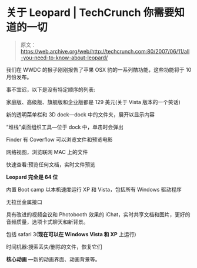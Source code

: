 # 关于 Leopard | TechCrunch 你需要知道的一切

> 原文：<https://web.archive.org/web/http://techcrunch.com:80/2007/06/11/all-you-need-to-know-about-leopard/>

我们在 WWDC 的猴子刚刚报告了苹果 OSX 豹的一系列酷功能，这些功能将于 10 月份发布。

事不宜迟，以下是没有特定顺序的列表:

家庭版、高级版、旗舰版和企业版都是 129 美元(关于 Vista 版本的一个笑话)

新的透明菜单栏和 3D dock—dock 中的文件夹，展开以显示内容

“堆栈”桌面组织工具—位于 dock 中，单击时会弹出

Finder 有 Coverflow 可以浏览文件和预览电影

网络视图，浏览联网 MAC 上的文件

快速查看:预览任何文档，实时文件预览

**Leopard 完全是 64 位**

内置 Boot camp 以本机速度运行 XP 和 Vista，包括所有 Windows 驱动程序

无拉丝金属接口

具有改进的视频会议和 Photobooth 效果的 iChat，实时共享文档和图片，更好的音频质量，选项卡式聊天和新背景。

包括 safari 3(**现在可以在 Windows Vista 和 XP** 上运行)

时间机器:搜索丢失/删除的文件，恢复它们

**核心动画** —新的动画界面、动画背景等。